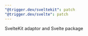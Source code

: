 ```yaml
---
"@trigger.dev/sveltekit": patch
"@trigger.dev/svelte": patch
---
```


SvelteKit adaptor and Svelte package

